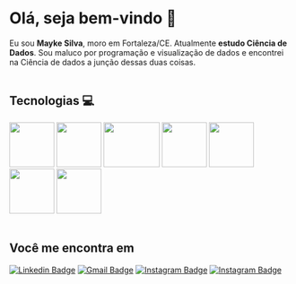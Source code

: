 # Olá, seja bem-vindo 👋

Eu sou **Mayke Silva**, moro em Fortaleza/CE. Atualmente **estudo Ciência de Dados**. Sou maluco por programação e visualização de dados e encontrei na Ciência de dados a junção dessas duas coisas.
</br>
</br>

## Tecnologias 💻
<div>
<img src="https://user-images.githubusercontent.com/92809543/147505634-790c4187-0e0c-42cd-b3b5-b35c77c16347.png" width="80" height=80"/>
<img src="https://user-images.githubusercontent.com/92809543/147506791-fa632e59-58c0-423f-bfab-90184b5528ce.png" width="80" height=80"/>
<img src="https://user-images.githubusercontent.com/92809543/147506276-62815124-3037-4e84-b012-9353d978472b.png" width="100" height=80"/>
<img src="https://user-images.githubusercontent.com/92809543/147506330-19e8270b-106b-4232-b599-81f0a93d8d96.png" width="80" height=80"/>
<img src="https://user-images.githubusercontent.com/92809543/147506898-cf34755f-ee0d-484e-8239-cb1ecb4982e4.png" width="80" height=80"/>
<img src="https://user-images.githubusercontent.com/92809543/147506952-a82aa3f8-0ab6-4223-8e77-a42fffe50e4b.png" width="80" height=80"/>
<img src="https://user-images.githubusercontent.com/92809543/147506902-5b6a4c6a-2d11-43b0-bcbc-3e587331f18f.png" width="80" height=80"/>
</div>
</br>

## Você me encontra em 
[![Linkedin Badge](https://img.shields.io/badge/-LinkedIn-blue?style=flat&logo=LinkedIn&logoColor=white)](https://www.linkedin.com/in/maykesilva/)
[![Gmail Badge](https://img.shields.io/badge/-Gmail-c14438?style=flat-square&logo=Gmail&logoColor=white)](mailto:mayke.ns@gmail.com)
[![Instagram Badge](https://img.shields.io/badge/-Instagram-blueviolet?style=flat&logo=Instagram&logoColor=white)](https://www.instagram.com/maykesilva7/)
[![Instagram Badge](https://img.shields.io/badge/-WhatsApp-darkgreen?style=flat&logo=Whatsapp&logoColor=white)](https://api.whatsapp.com/send?phone=5585986903099&text=oi)

<!-- | PYTHON | PANDAS | SQL | EXCEL VBA | POWER BI | QLIK VIEW | VSCODE --!>
